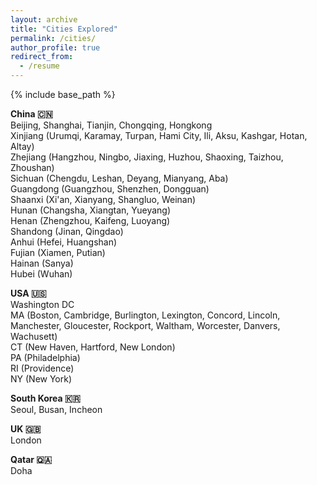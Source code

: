 ```yaml
---
layout: archive
title: "Cities Explored"
permalink: /cities/
author_profile: true
redirect_from:
  - /resume
---
```


{% include base_path %}

**China 🇨🇳**<br>
Beijing, Shanghai, Tianjin, Chongqing, Hongkong<br>
Xinjiang (Urumqi, Karamay, Turpan, Hami City, Ili, Aksu, Kashgar, Hotan, Altay)<br>
Zhejiang (Hangzhou, Ningbo, Jiaxing, Huzhou, Shaoxing, Taizhou, Zhoushan)<br>
Sichuan (Chengdu, Leshan, Deyang, Mianyang, Aba)<br>
Guangdong (Guangzhou, Shenzhen, Dongguan)<br>
Shaanxi (Xi'an, Xianyang, Shangluo, Weinan)<br>
Hunan (Changsha, Xiangtan, Yueyang)<br>
Henan (Zhengzhou, Kaifeng, Luoyang)<br>
Shandong (Jinan, Qingdao)<br>
Anhui (Hefei, Huangshan)<br>
Fujian (Xiamen, Putian)<br>
Hainan (Sanya)<br>
Hubei (Wuhan)<br>

**USA 🇺🇸**<br>
Washington DC<br>
MA (Boston, Cambridge, Burlington, Lexington, Concord, Lincoln, Manchester, Gloucester, Rockport, Waltham, Worcester, Danvers, Wachusett)<br>
CT (New Haven, Hartford, New London)<br>
PA (Philadelphia)<br>
RI (Providence)<br>
NY (New York)

**South Korea 🇰🇷**<br>
Seoul, Busan, Incheon

**UK 🇬🇧**<br>
London

**Qatar 🇶🇦**<br>
Doha
